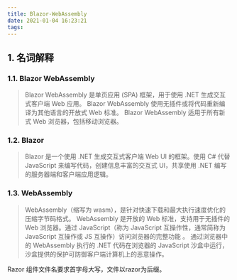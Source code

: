 ```yaml
---
title: Blazor-WebAssembly
date: 2021-01-04 16:23:21
tags:
---
```

<!-- more -->

## 1. 名词解释

### 1.1. Blazor WebAssembly

> Blazor WebAssembly 是单页应用 (SPA) 框架，用于使用 .NET 生成交互式客户端 Web 应用。 Blazor WebAssembly 使用无插件或将代码重新编译为其他语言的开放式 Web 标准。 Blazor WebAssembly 适用于所有新式 Web 浏览器，包括移动浏览器。

### 1.2. Blazor 

> Blazor 是一个使用 .NET 生成交互式客户端 Web UI 的框架。使用 C# 代替 JavaScript 来编写代码，创建信息丰富的交互式 UI，共享使用 .NET 编写的服务器端和客户端应用逻辑。

### 1.3. WebAssembly

>WebAssembly（缩写为 wasm），是针对快速下载和最大执行速度优化的压缩字节码格式。 WebAssembly 是开放的 Web 标准，支持用于无插件的 Web 浏览器。通过 JavaScript（称为 JavaScript 互操作性，通常简称为 JavaScript 互操作或 JS 互操作）访问浏览器的完整功能 。 通过浏览器中的 WebAssembly 执行的 .NET 代码在浏览器的 JavaScript 沙盒中运行，沙盒提供的保护可防御客户端计算机上的恶意操作。

Razor 组件文件名要求首字母大写，文件以razor为后缀。

